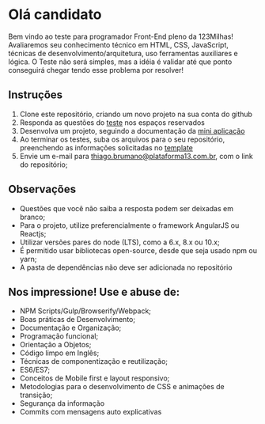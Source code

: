# Olá candidato
Bem vindo ao teste para programador Front-End pleno da 123Milhas!
Avaliaremos seu conhecimento técnico em HTML, CSS, JavaScript, técnicas de desenvolvimento/arquitetura, uso ferramentas auxiliares e lógica.
O Teste não será simples, mas a idéia é validar até que ponto conseguirá chegar tendo esse problema por resolver!


## Instruções
1. Clone este repositório, criando um novo projeto na sua conta do github
2. Responda as questões do [teste](teorico.md) nos espaços reservados
3. Desenvolva um projeto, seguindo a documentação da [mini aplicação](miniapp.md)
4. Ao terminar os testes, suba os arquivos para o seu repositório, preenchendo as informações solicitadas no [template](pull_request_template.md)
5. Envie um e-mail para [thiago.brumano@plataforma13.com.br](mailto:thiago.brumano@plataforma13.com.br), com o link do repositório;


## Observações
* Questões que você não saiba a resposta podem ser deixadas em branco;
* Para o projeto, utilize preferencialmente o framework AngularJS ou Reactjs;
* Utilizar versões pares do node (LTS), como a 6.x, 8.x ou 10.x;
* É permitido usar bibliotecas open-source, desde que seja usado npm ou yarn;
* A pasta de dependências não deve ser adicionada no repositório


## Nos impressione! Use e abuse de:
* NPM Scripts/Gulp/Browserify/Webpack;
* Boas práticas de Desenvolvimento;
* Documentação e Organização;
* Programação funcional;
* Orientação a Objetos;
* Código limpo em Inglês;
* Técnicas de componentização e reutilização;
* ES6/ES7;
* Conceitos de Mobile first e layout responsivo;
* Metodologias para o desenvolvimento de CSS e animações de transição;
* Segurança da informação
* Commits com mensagens auto explicativas